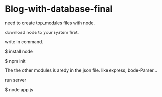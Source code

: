 # Blog-with-database-final

need to create top_modules files with node.

download node to your system first.

write  in command. 

$ install node

$ npm init

The the other modules is aredy in the json file. like express, bode-Parser...

run server

$ node app.js 



